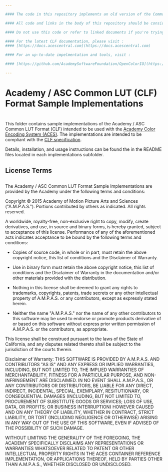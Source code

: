 ```yaml
---

#### The code in this repository implements an old version of the Common LUT Format Specification.

#### All code and links in the body of this repository should be considered out-of-date.    

#### Do not use this code or refer to linked documents if you're trying to implement the Common LUT Format.  This repository has been archived for historical documentation reasons only.

#### For the latest CLF documentation, please visit :
#### [https://docs.acescentral.com](https://docs.acescentral.com)

#### For an up-to-date impelmentation and tools, visit : 

#### [https://github.com/AcademySoftwareFoundation/OpenColorIO](https://github.com/AcademySoftwareFoundation/OpenColorIO)

---
```




# Academy / ASC Common LUT (CLF) Format Sample Implementations #
# 
This folder contains sample implementations of the Academy / ASC Common LUT
Format (CLF) intended to be used with the [Academy Color Encoding System
(ACES)](http://www.oscars.org/aces). The implementations are intended to be
compliant with the [CLF specification](https://j.mp/S-2014-006).

Details, installation, and usage instructions can be found the in the README
files located in each implementations subfolder.


## License Terms ##
## 
The Academy / ASC Common LUT Format Sample Implementations are provided by the
Academy under the following terms and conditions:

Copyright © 2015 Academy of Motion Picture Arts and Sciences ("A.M.P.A.S.").
Portions contributed by others as indicated. All rights reserved.

A worldwide, royalty-free, non-exclusive right to copy, modify, create
derivatives, and use, in source and binary forms, is hereby granted, subject to
acceptance of this license. Performance of any of the aforementioned acts
indicates acceptance to be bound by the following terms and conditions:

* Copies of source code, in whole or in part, must retain the above copyright
notice, this list of conditions and the Disclaimer of Warranty.

* Use in binary form must retain the above copyright notice, this list of
conditions and the Disclaimer of Warranty in the documentation and/or other
materials provided with the distribution.

* Nothing in this license shall be deemed to grant any rights to trademarks,
copyrights, patents, trade secrets or any other intellectual property of
A.M.P.A.S. or any contributors, except as expressly stated herein.

* Neither the name "A.M.P.A.S." nor the name of any other contributors to this
software may be used to endorse or promote products derivative of or based on
this software without express prior written permission of A.M.P.A.S. or the
contributors, as appropriate.

This license shall be construed pursuant to the laws of the State of California,
and any disputes related thereto shall be subject to the jurisdiction of the
courts therein.

Disclaimer of Warranty: THIS SOFTWARE IS PROVIDED BY A.M.P.A.S. AND CONTRIBUTORS
"AS IS" AND ANY EXPRESS OR IMPLIED WARRANTIES, INCLUDING, BUT NOT LIMITED TO,
THE IMPLIED WARRANTIES OF MERCHANTABILITY, FITNESS FOR A PARTICULAR PURPOSE, AND
NON-INFRINGEMENT ARE DISCLAIMED. IN NO EVENT SHALL A.M.P.A.S., OR ANY
CONTRIBUTORS OR DISTRIBUTORS, BE LIABLE FOR ANY DIRECT, INDIRECT, INCIDENTAL,
SPECIAL, EXEMPLARY, RESITUTIONARY, OR CONSEQUENTIAL DAMAGES (INCLUDING, BUT NOT
LIMITED TO, PROCUREMENT OF SUBSTITUTE GOODS OR SERVICES; LOSS OF USE, DATA, OR
PROFITS; OR BUSINESS INTERRUPTION) HOWEVER CAUSED AND ON ANY THEORY OF
LIABILITY, WHETHER IN CONTRACT, STRICT LIABILITY, OR TORT (INCLUDING NEGLIGENCE
OR OTHERWISE) ARISING IN ANY WAY OUT OF THE USE OF THIS SOFTWARE, EVEN IF
ADVISED OF THE POSSIBILITY OF SUCH DAMAGE.

WITHOUT LIMITING THE GENERALITY OF THE FOREGOING, THE ACADEMY SPECIFICALLY
DISCLAIMS ANY REPRESENTATIONS OR WARRANTIES WHATSOEVER RELATED TO PATENT OR
OTHER INTELLECTUAL PROPERTY RIGHTS IN THE ACES CONTAINER REFERENCE
IMPLEMENTATION, OR APPLICATIONS THEREOF, HELD BY PARTIES OTHER THAN A.M.P.A.S.,
WHETHER DISCLOSED OR UNDISCLOSED.

